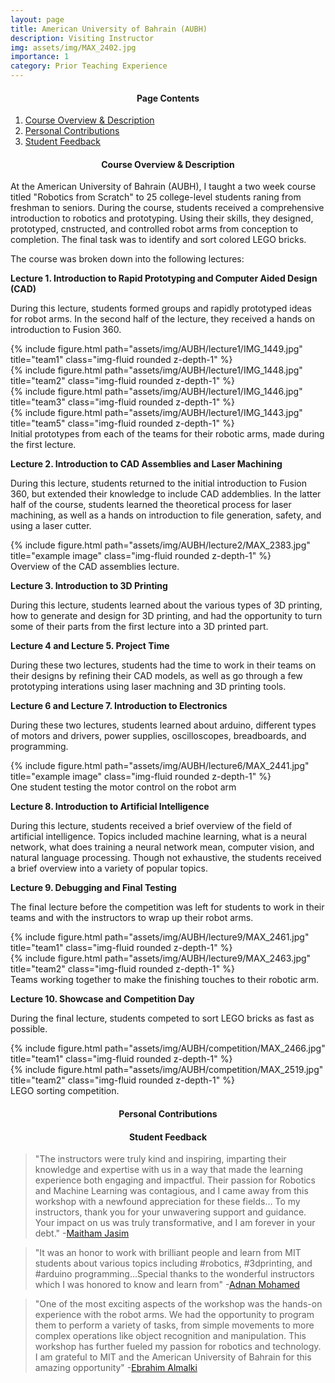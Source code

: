 ```yaml
---
layout: page
title: American University of Bahrain (AUBH)
description: Visiting Instructor
img: assets/img/MAX_2402.jpg
importance: 1
category: Prior Teaching Experience
---
```

<h4 style="text-align: center;">Page Contents</h4>
 
1. [Course Overview & Description](#cod)
2. [Personal Contributions](#pcontr)
3. [Student Feedback](#fdbk)

<h4 id="cod" style="text-align: center;">Course Overview & Description</h4>
At the American University of Bahrain (AUBH), I taught a two week course titled "Robotics from Scratch" to 25 college-level students raning from freshman to seniors. During the course, students received a comprehensive introduction to robotics and prototyping. Using their skills, they designed, prototyped, cnstructed, and controlled robot arms from conception to completion. The final task was to identify and sort colored LEGO bricks. 

The course was broken down into the following lectures:

**Lecture 1. Introduction to Rapid Prototyping and Computer Aided Design (CAD)** 

During this lecture, students formed groups and rapidly prototyped ideas for robot arms. In the second half of the lecture, they received a hands on introduction to Fusion 360. 

<div class="row">
    <div class="col-sm mt-3 mt-md-0">
        {% include figure.html path="assets/img/AUBH/lecture1/IMG_1449.jpg" title="team1" class="img-fluid rounded z-depth-1" %}
    </div>
    <div class="col-sm mt-3 mt-md-0">
        {% include figure.html path="assets/img/AUBH/lecture1/IMG_1448.jpg" title="team2" class="img-fluid rounded z-depth-1" %}
    </div>
    <div class="col-sm mt-3 mt-md-0">
        {% include figure.html path="assets/img/AUBH/lecture1/IMG_1446.jpg" title="team3" class="img-fluid rounded z-depth-1" %}
    </div>
    <div class="col-sm mt-3 mt-md-0">
        {% include figure.html path="assets/img/AUBH/lecture1/IMG_1443.jpg" title="team5" class="img-fluid rounded z-depth-1" %}
    </div>
</div>
<div class="caption">
    Initial prototypes from each of the teams for their robotic arms, made during the first lecture.
</div>

**Lecture 2. Introduction to CAD Assemblies and Laser Machining**

 During this lecture, students returned to the initial introduction to Fusion 360, but extended their knowledge to include CAD addemblies. In the latter half of the course, students learned the theoretical process for laser machining, as well as a hands on introduction to file generation, safety, and using a laser cutter. 

<div class="d-flex justify-content-center">
    <div class="col-sm-7 mt-7 mt-md-0">
        {% include figure.html path="assets/img/AUBH/lecture2/MAX_2383.jpg" title="example image" class="img-fluid rounded z-depth-1" %}
    </div>
</div>
<div class="caption">
    Overview of the CAD assemblies lecture. 
</div>

**Lecture 3. Introduction to 3D Printing** 

During this lecture, students learned about the various types of 3D printing, how to generate and design for 3D printing, and had the opportunity to turn some of their parts from the first lecture into a 3D printed part. 

**Lecture 4 and Lecture 5. Project Time**

During these two lectures, students had the time to work in their teams on their designs by refining their CAD models, as well as go through a few prototyping interations using laser machning and 3D printing tools. 

**Lecture 6 and Lecture 7. Introduction to Electronics** 

During these two lectures, students learned about arduino, different types of motors and drivers, power supplies, oscilloscopes, breadboards, and programming. 

<div class="d-flex justify-content-center">
    <div class="col-sm-7 mt-3 mt-md-0">
        {% include figure.html path="assets/img/AUBH/lecture6/MAX_2441.jpg" title="example image" class="img-fluid rounded z-depth-1" %}
    </div>
</div>
<div class="caption">
    One student testing the motor control on the robot arm 
</div>

**Lecture 8. Introduction to Artificial Intelligence**

During this lecture, students received a brief overview of the field of artificial intelligence. Topics included machine learning, what is a neural network, what does training a neural network mean, computer vision, and natural language processing. Though not exhaustive, the students received a brief overview into a variety of popular topics. 

**Lecture 9. Debugging and Final Testing**

The final lecture before the competition was left for students to work in their teams and with the instructors to wrap up their robot arms. 

<div class="row">
    <div class="col-sm mt-3 mt-md-0">
        {% include figure.html path="assets/img/AUBH/lecture9/MAX_2461.jpg" title="team1" class="img-fluid rounded z-depth-1" %}
    </div>
    <div class="col-sm mt-3 mt-md-0">
        {% include figure.html path="assets/img/AUBH/lecture9/MAX_2463.jpg" title="team2" class="img-fluid rounded z-depth-1" %}
    </div>
</div>
<div class="caption">
    Teams working together to make the finishing touches to their robotic arm.
</div>

**Lecture 10. Showcase and Competition Day** 

During the final lecture, students competed to sort LEGO bricks as fast as possible. 

<div class="row">
    <div class="col-sm mt-3 mt-md-0">
        {% include figure.html path="assets/img/AUBH/competition/MAX_2466.jpg" title="team1" class="img-fluid rounded z-depth-1" %}
    </div>
    <div class="col-sm mt-3 mt-md-0">
        {% include figure.html path="assets/img/AUBH/competition/MAX_2519.jpg" title="team2" class="img-fluid rounded z-depth-1" %}
    </div>
</div>
<div class="caption">
    LEGO sorting competition.
</div>

<h4 id="pcontr" style="text-align: center;">Personal Contributions</h4>

<h4 id="fdbk" style="text-align: center;">Student Feedback</h4>

> "The instructors were truly kind and inspiring, imparting their knowledge and expertise with us in a way that made the learning experience both engaging and impactful. Their passion for Robotics and Machine Learning was contagious, and I came away from this workshop with a newfound appreciation for these fields... To my instructors, thank you for your unwavering support and guidance. Your impact on us was truly transformative, and I am forever in your debt." -[Maitham Jasim](https://www.linkedin.com/feed/update/urn:li:activity:7027038300141957121?updateEntityUrn=urn%3Ali%3Afs_feedUpdate%3A%28V2%2Curn%3Ali%3Aactivity%3A7027038300141957121%29)

> "It was an honor to work with brilliant people and learn from MIT students about various topics including #robotics, #3dprinting, and #arduino programming...Special thanks to the wonderful instructors which I was honored to know and learn from" -[Adnan Mohamed](https://www.linkedin.com/posts/adnan-h-mohamed_robotics-3dprinting-arduino-activity-7027509312793026560-qsOA?utm_source=share&utm_medium=member_desktop)

> "One of the most exciting aspects of the workshop was the hands-on experience with the robot arms. We had the opportunity to program them to perform a variety of tasks, from simple movements to more complex operations like object recognition and manipulation. This workshop has further fueled my passion for robotics and technology. I am grateful to MIT and the American University of Bahrain for this amazing opportunity" -[Ebrahim Almalki](https://www.linkedin.com/posts/ebrahim-almalki-13900020b_technology-learning-experience-activity-7028240519751188480-MrvC?utm_source=share&utm_medium=member_desktop) 
